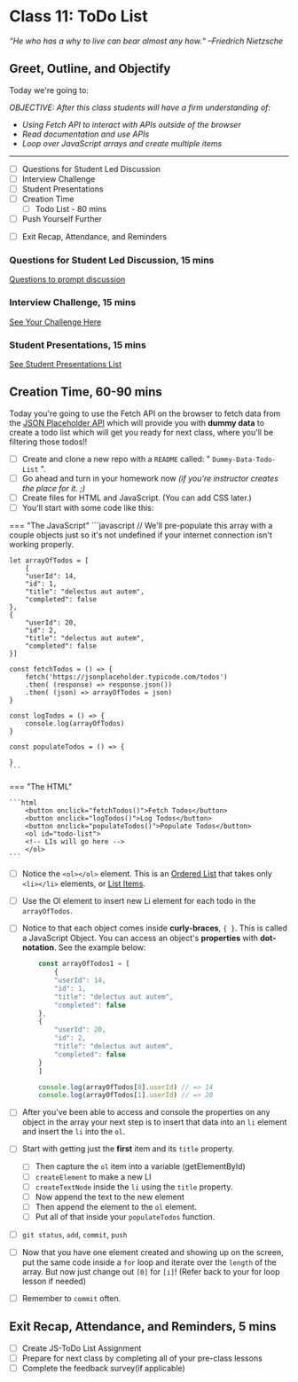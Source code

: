# Class 11: ToDo List

<!-- ! HIDE FROM STUDENT; INSTRUCTOR ONLY CONTENT -->
<!-- ## Instructor Only Content - HIDE FROM STUDENTS -->

<!-- ! END INSTRUCTOR ONLY CONTENT -->

*“He who has a why to live can bear almost any how.“ –Friedrich Nietzsche*

## Greet, Outline, and Objectify

<!-- SMART: Specific, Measurable, Attainable, Relevant, and Timely. -->
<!-- https://examples.yourdictionary.com/well-written-examples-of-learning-objectives.html -->

Today we're going to:
  
*OBJECTIVE: After this class students will have a firm understanding of:*

* *Using Fetch API to interact with APIs outside of the browser*
* *Read documentation and use APIs*
* *Loop over JavaScript arrays and create multiple items*

*****

- [ ] Questions for Student Led Discussion
- [ ] Interview Challenge
- [ ] Student Presentations
- [ ] Creation Time
    * [ ] Todo List - 80 mins
- [ ] Push Yourself Further
<!-- - [ ] Interview Questions: Blog to Show You Know -->
- [ ] Exit Recap, Attendance, and Reminders

### Questions for Student Led Discussion, 15 mins
<!-- This section should be structured with the 5E model: https://lesley.edu/article/empowering-students-the-5e-model-explained -->

[Questions to prompt discussion](./../additionalResources/questionsForDiscussion/qfd-class-11.md)

### Interview Challenge, 15 mins
<!-- The last two E happen here: elaborate and evaluate  -->
<!-- this sections should have a challenge that can be solved with the skills they've learned since their last class. -->
<!-- ! HIDDEN CONTENT: INSTRUCTOR ONLY -->
[See Your Challenge Here](./../additionalResources/interviewChallenges.md)
<!-- ! END HIDDEN CONTENT: INSTRUCTOR ONLY -->

### Student Presentations, 15 mins

[See Student Presentations List](./../additionalResources/studentPresentations.md)

## Creation Time, 60-90 mins

Today you're going to use the Fetch API on the browser to fetch data from the [JSON Placeholder API](https://jsonplaceholder.typicode.com/) which will provide you with **dummy data** to create a todo list which will get you ready for next class, where you'll be filtering those todos!!

- [ ] Create and clone a new repo with a `README` called: " `Dummy-Data-Todo-List` ".
- [ ] Go ahead and turn in your homework now *(if you're instructor creates the place for it. ;)*
- [ ] Create files for HTML and JavaScript. (You can add CSS later.)
- [ ] You'll start with some code like this:

=== "The JavaScript"
    ```javascript
        // We'll pre-populate this array with a couple objects just so it's not undefined if your internet connection isn't working properly.

    let arrayOfTodos = [
        {
        "userId": 14,
        "id": 1,
        "title": "delectus aut autem",
        "completed": false
    },
    {
        "userId": 20,
        "id": 2,
        "title": "delectus aut autem",
        "completed": false
    }]

    const fetchTodos = () => {
        fetch('https://jsonplaceholder.typicode.com/todos')
        .then( (response) => response.json())
        .then( (json) => arrayOfTodos = json)
    }

    const logTodos = () => {
        console.log(arrayOfTodos)
    }

    const populateTodos = () => {

    }
    ```

=== "The HTML"

    ```html
        <button onclick="fetchTodos()">Fetch Todos</button>
        <button onclick="logTodos()">Log Todos</button>
        <button onclick="populateTodos()">Populate Todos</button>
        <ol id="todo-list">
        <!-- LIs will go here -->
        </ol>
    ```

- [ ] Notice the `<ol></ol>` element. This is an [Ordered List](https://www.w3schools.com/html/html_lists.asp) that takes only `<li></li>` elements, or [List Items](https://www.w3schools.com/tags/tag_li.asp).

- [ ] Use the Ol element to insert new Li element for each todo in the `arrayOfTodos`.

- [ ] Notice to that each object comes inside **curly-braces**, `{ }`. This is called a JavaScript Object. You can access an object's **properties** with **dot-notation**. See the example below:

    ```javascript
        const arrayOfTodos1 = [
            {
            "userId": 14,
            "id": 1,
            "title": "delectus aut autem",
            "completed": false
        },
        {
            "userId": 20,
            "id": 2,
            "title": "delectus aut autem",
            "completed": false
        }
        ]

        console.log(arrayOfTodos[0].userId) // => 14
        console.log(arrayOfTodos[1].userId) // => 20
    ```

- [ ] After you've been able to access and console the properties on any object in the array your next step is to insert that data into an `li` element and insert the `li` into the `ol`.
- [ ] Start with getting just the **first** item and its `title` property.
    * [ ] Then capture the `ol` item into a variable (getElementById)
    * [ ] `createElement` to make a new LI
    * [ ] `createTextNode` inside the `li` using the `title` property.
    * [ ] Now append the text to the new element
    * [ ] Then append the element to the `ol` element.
    * [ ] Put all of that inside your `populateTodos` function.

- [ ] `git status`, `add`, `commit`, `push`
- [ ] Now that you have one element created and showing up on the screen, put the same code inside a `for` loop and iterate over the `length` of the array. But now just change out `[0]` for `[i]`! (Refer back to your for loop lesson if needed)
- [ ] Remember to `commit` often.

## Exit Recap, Attendance, and Reminders, 5 mins

- [ ] Create JS-ToDo List Assignment
- [ ] Prepare for next class by completing all of your pre-class lessons
- [ ] Complete the feedback survey(if applicable)

<!-- <iframe id="openedx-zollege" src="https://openedx.zollege.com/feedback" style="width: 100%; height: 500px; border: 0">Browser not compatible.</iframe>
<script src="https://openedx.zollege.com/assets/index.js" type="application/javascript"></script> -->

<!-- TODO Create 3 question exit questions -->

<!-- TODO INSERT Student Feedback From -->

<!-- TODO INSERT *HIDDEN* Instructor Feedback Form -->
